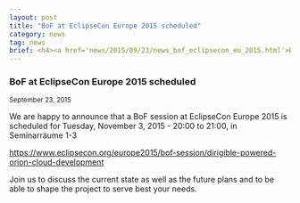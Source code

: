 ```yaml
---
layout: post
title: "BoF at EclipseCon Europe 2015 scheduled"
category: news
tag: news
brief: <h4><a href='news/2015/09/23/news_bof_eclipsecon_eu_2015.html'>BoF at EclipseCon Europe 2015 scheduled</a></h4> <sub class="post-info">September 24, 2015</sub></br> BoF at EclipseCon Europe 2015 scheduled...<br>
---
```


### BoF at EclipseCon Europe 2015 scheduled

<sub class="post-info">September 23, 2015</sub>

We are happy to announce that a BoF session at EclipseCon Europe 2015 is scheduled for Tuesday, November 3, 2015 - 20:00 to 21:00, in Seminarräume 1-3

<a href="https://www.eclipsecon.org/europe2015/bof-session/dirigible-powered-orion-cloud-development">https://www.eclipsecon.org/europe2015/bof-session/dirigible-powered-orion-cloud-development</a>

Join us to discuss the current state as well as the future plans and to be able to shape the project to serve best your needs.
